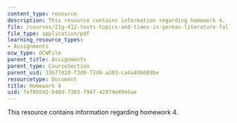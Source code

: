```yaml
---
content_type: resource
description: This resource contains information regarding homework 4.
file: /courses/21g-412-texts-topics-and-times-in-german-literature-fall-2009/7ef0b592b48d7383f94742874e49e5ae_MIT21G_412F09_hw04.pdf
file_type: application/pdf
learning_resource_types:
- Assignments
ocw_type: OCWFile
parent_title: Assignments
parent_type: CourseSection
parent_uid: 33b77d2d-f3d9-72d4-a203-ca4a40b609be
resourcetype: Document
title: Homework 4
uid: 7ef0b592-b48d-7383-f947-42874e49e5ae
---
```

This resource contains information regarding homework 4.

